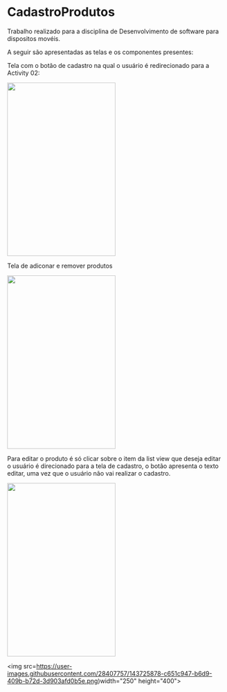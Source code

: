 # CadastroProdutos
Trabalho realizado para a disciplina de Desenvolvimento de software para dispositos movéis. 


A seguir são apresentadas as telas e os componentes presentes:

Tela com o botão de cadastro na qual o usuário é redirecionado para a Activity	02:

<img src="https://user-images.githubusercontent.com/28407757/143724720-810fb38c-ef23-427e-b154-558e8e6cada6.png" width="250" height="400">

Tela de adiconar e remover produtos

<img src="https://user-images.githubusercontent.com/28407757/143724715-81bd562c-3e0a-4da8-96b5-5bacdfe30796.PNG" width="250" height="400">

Para editar o produto é só clicar sobre o item da list view que deseja editar o usuário é direcionado para a tela de cadastro, o botão apresenta o texto editar, uma vez que o usuário não vai realizar o cadastro.

<img src="https://user-images.githubusercontent.com/28407757/143725843-966a2dd2-4240-4dfb-b9f6-5e496a9db50a.png" width="250" height="400">

<img src=https://user-images.githubusercontent.com/28407757/143725878-c651c947-b6d9-409b-b72d-3d903afd0b5e.png)width="250" height="400">





